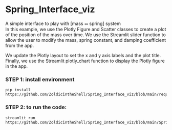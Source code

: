 # Spring_Interface_viz
A simple interface to play with [mass ⥈ spring] system </br>
In this example, we use the Plotly Figure and Scatter classes to create a plot of the position of the mass over time. We use the Streamlit slider function to allow the user to modify the mass, spring constant, and damping coefficient from the app.

We update the Plotly layout to set the x and y axis labels and the plot title. Finally, we use the Streamlit plotly_chart function to display the Plotly figure in the app.

### STEP 1: install environment
```
pip install https://github.com/ZoldicintheShell/Spring_Interface_viz/blob/main/requirement.txt
```
### STEP 2: to run the code:

```
streamlit run https://github.com/ZoldicintheShell/Spring_Interface_viz/blob/main/Spring_Interface_viz.py
```
